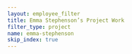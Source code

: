```yaml
---
layout: employee_filter
title: Emma Stephenson’s Project Work
filter_type: project
name: emma-stephenson
skip_index: true
---
```


